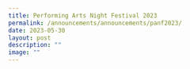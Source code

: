 ```yaml
---
title: Performing Arts Night Festival 2023
permalink: /announcements/announcements/panf2023/
date: 2023-05-30
layout: post
description: ""
image: ""
---
```

